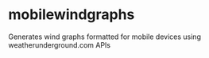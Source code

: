 mobilewindgraphs
================

Generates wind graphs formatted for mobile devices using weatherunderground.com APIs
